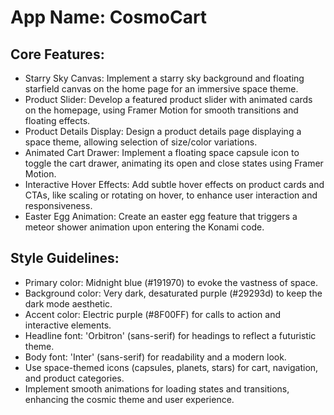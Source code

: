 # **App Name**: CosmoCart

## Core Features:

- Starry Sky Canvas: Implement a starry sky background and floating starfield canvas on the home page for an immersive space theme.
- Product Slider: Develop a featured product slider with animated cards on the homepage, using Framer Motion for smooth transitions and floating effects.
- Product Details Display: Design a product details page displaying a space theme, allowing selection of size/color variations.
- Animated Cart Drawer: Implement a floating space capsule icon to toggle the cart drawer, animating its open and close states using Framer Motion.
- Interactive Hover Effects: Add subtle hover effects on product cards and CTAs, like scaling or rotating on hover, to enhance user interaction and responsiveness.
- Easter Egg Animation: Create an easter egg feature that triggers a meteor shower animation upon entering the Konami code.

## Style Guidelines:

- Primary color: Midnight blue (#191970) to evoke the vastness of space.
- Background color: Very dark, desaturated purple (#29293d) to keep the dark mode aesthetic.
- Accent color: Electric purple (#8F00FF) for calls to action and interactive elements.
- Headline font: 'Orbitron' (sans-serif) for headings to reflect a futuristic theme.
- Body font: 'Inter' (sans-serif) for readability and a modern look.
- Use space-themed icons (capsules, planets, stars) for cart, navigation, and product categories.
- Implement smooth animations for loading states and transitions, enhancing the cosmic theme and user experience.